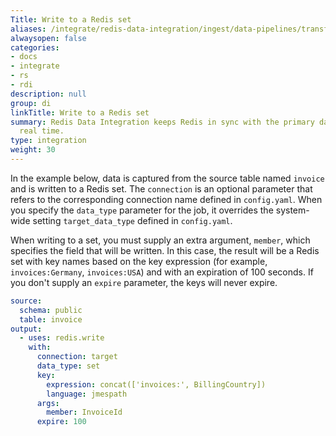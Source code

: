 ```yaml
---
Title: Write to a Redis set
aliases: /integrate/redis-data-integration/ingest/data-pipelines/transform-examples/redis-set-example/
alwaysopen: false
categories:
- docs
- integrate
- rs
- rdi
description: null
group: di
linkTitle: Write to a Redis set
summary: Redis Data Integration keeps Redis in sync with the primary database in near
  real time.
type: integration
weight: 30
---
```


In the example below, data is captured from the source table named `invoice` and is written to a Redis set. The `connection` is an optional parameter that refers to the corresponding connection name defined in `config.yaml`. When you specify the
`data_type` parameter for the job, it overrides the system-wide setting `target_data_type` defined in `config.yaml`. 

When writing to a set, you must supply an extra argument, `member`, which specifies the field that will be written. In this case, the result will be a Redis set with key names based on the key expression (for example, `invoices:Germany`, `invoices:USA`) and with an expiration of 100 seconds. If you don't supply an `expire` parameter, the keys will never expire.    

```yaml
source:
  schema: public
  table: invoice
output:
  - uses: redis.write
    with:
      connection: target
      data_type: set
      key:
        expression: concat(['invoices:', BillingCountry])
        language: jmespath
      args:
        member: InvoiceId
      expire: 100
```
